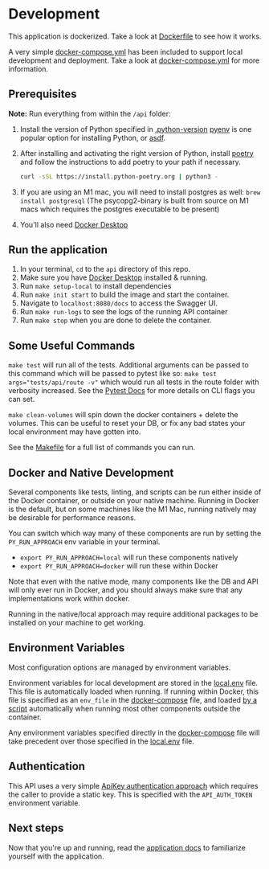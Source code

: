 # Development

This application is dockerized. Take a look at [Dockerfile](/api/Dockerfile) to see how it works.

A very simple [docker-compose.yml](/docker-compose.yml) has been included to support local development and deployment. Take a look at [docker-compose.yml](/docker-compose.yml) for more information.

## Prerequisites

**Note:** Run everything from within the `/api` folder:

1. Install the version of Python specified in [.python-version](/api/.python-version)
   [pyenv](https://github.com/pyenv/pyenv#installation) is one popular option for installing Python,
   or [asdf](https://asdf-vm.com/).

2. After installing and activating the right version of Python, install
   [poetry](https://python-poetry.org/docs/#installation) and follow the instructions to add poetry to your path if necessary.

   ```bash
   curl -sSL https://install.python-poetry.org | python3 -
   ```

3. If you are using an M1 mac, you will need to install postgres as well: `brew install postgresql` (The psycopg2-binary is built from source on M1 macs which requires the postgres executable to be present)

4. You'll also need [Docker Desktop](https://www.docker.com/products/docker-desktop/)

## Run the application

1. In your terminal, `cd` to the `api` directory of this repo.
2. Make sure you have [Docker Desktop](https://www.docker.com/products/docker-desktop/) installed & running.
3. Run `make setup-local` to install dependencies
4. Run `make init start` to build the image and start the container.
5. Navigate to `localhost:8080/docs` to access the Swagger UI.
6. Run `make run-logs` to see the logs of the running API container
7. Run `make stop` when you are done to delete the container.

## Some Useful Commands

`make test` will run all of the tests. Additional arguments can be passed to this command which will be passed to pytest like so: `make test args="tests/api/route -v"` which would run all tests in the route folder with verbosity increased. See the [Pytest Docs](https://docs.pytest.org/en/7.1.x/reference/reference.html#command-line-flags) for more details on CLI flags you can set.

`make clean-volumes` will spin down the docker containers + delete the volumes. This can be useful to reset your DB, or fix any bad states your local environment may have gotten into.

See the [Makefile](/api/Makefile) for a full list of commands you can run.

## Docker and Native Development

Several components like tests, linting, and scripts can be run either inside of the Docker container, or outside on your native machine.
Running in Docker is the default, but on some machines like the M1 Mac, running natively may be desirable for performance reasons.

You can switch which way many of these components are run by setting the `PY_RUN_APPROACH` env variable in your terminal.

* `export PY_RUN_APPROACH=local` will run these components natively
* `export PY_RUN_APPROACH=docker` will run these within Docker

Note that even with the native mode, many components like the DB and API will only ever run in Docker, and you should always make sure that any implementations work within docker.

Running in the native/local approach may require additional packages to be installed on your machine to get working.

## Environment Variables

Most configuration options are managed by environment variables.

Environment variables for local development are stored in the [local.env](/api/local.env) file. This file is automatically loaded when running. If running within Docker, this file is specified as an `env_file` in the [docker-compose](/docker-compose.yml) file, and loaded [by a script](/api/src/util/local.py) automatically when running most other components outside the container.

Any environment variables specified directly in the [docker-compose](/docker-compose.yml) file will take precedent over those specified in the [local.env](/api/local.env) file.

## Authentication

This API uses a very simple [ApiKey authentication approach](https://apiflask.com/authentication/#use-external-authentication-library) which requires the caller to provide a static key. This is specified with the `API_AUTH_TOKEN` environment variable.

## Next steps

Now that you're up and running, read the [application docs](README.md) to familiarize yourself with the application.

